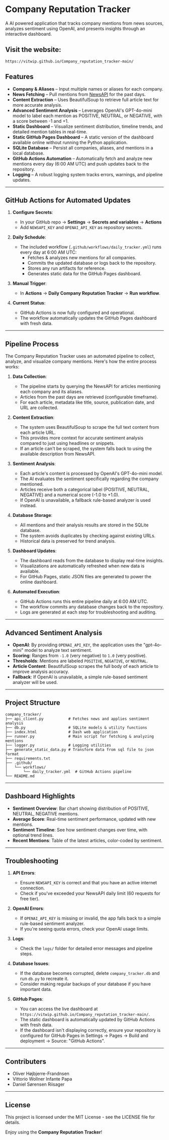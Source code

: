 # Company Reputation Tracker

A AI powered application that tracks company mentions from news sources, analyzes sentiment using OpenAI, and presents insights through an interactive dashboard.

## Visit the website:
    https://vitwip.github.io/Company_reputation_tracker-main/
   
## Features

- **Company & Aliases** – Input multiple names or aliases for each company.  
- **News Fetching** – Pull mentions from [NewsAPI](https://newsapi.org/) for the past days.  
- **Content Extraction** – Uses BeautifulSoup to retrieve full article text for more accurate analysis.
- **Advanced Sentiment Analysis** – Leverages OpenAI's GPT-4o-mini model to label each mention as POSITIVE, NEUTRAL, or NEGATIVE, with a score between -1 and +1.  
- **Static Dashboard** – Visualize sentiment distribution, timeline trends, and detailed mention tables in real-time.  
- **Static GitHub Pages Dashboard** – A static version of the dashboard available online without running the Python application.
- **SQLite Database** – Persist all companies, aliases, and mentions in a local database.  
- **GitHub Actions Automation** – Automatically fetch and analyze new mentions every day (6:00 AM UTC) and push updates back to the repository.  
- **Logging** – A robust logging system tracks errors, warnings, and pipeline updates.

---


## GitHub Actions for Automated Updates

1. **Configure Secrets**:  
   - In your GitHub repo → **Settings** → **Secrets and variables** → **Actions**  
   - Add `NEWSAPI_KEY` and `OPENAI_API_KEY` as repository secrets.

2. **Daily Schedule**:  
   - The included workflow (`.github/workflows/daily_tracker.yml`) runs every day at 6:00 AM UTC:
     - Fetches & analyzes new mentions for all companies.
     - Commits the updated database or logs back to the repository.
     - Stores any run artifacts for reference.
     - Generates static data for the GitHub Pages dashboard.

3. **Manual Trigger**:  
   - In **Actions** → **Daily Company Reputation Tracker** → **Run workflow**.

4. **Current Status**:  
   - GitHub Actions is now fully configured and operational.
   - The workflow automatically updates the GitHub Pages dashboard with fresh data.

---

## Pipeline Process

The Company Reputation Tracker uses an automated pipeline to collect, analyze, and visualize company mentions. Here's how the entire process works:

1. **Data Collection**:
   - The pipeline starts by querying the NewsAPI for articles mentioning each company and its aliases.
   - Articles from the past days are retrieved (configurable timeframe).
   - For each article, metadata like title, source, publication date, and URL are collected.

2. **Content Extraction**:
   - The system uses BeautifulSoup to scrape the full text content from each article URL.
   - This provides more context for accurate sentiment analysis compared to just using headlines or snippets.
   - If an article can't be scraped, the system falls back to using the available description from NewsAPI.

3. **Sentiment Analysis**:
   - Each article's content is processed by OpenAI's GPT-4o-mini model.
   - The AI evaluates the sentiment specifically regarding the company mentioned.
   - Articles receive both a categorical label (POSITIVE, NEUTRAL, NEGATIVE) and a numerical score (-1.0 to +1.0).
   - If OpenAI is unavailable, a fallback rule-based analyzer is used instead.

4. **Database Storage**:
   - All mentions and their analysis results are stored in the SQLite database.
   - The system avoids duplicates by checking against existing URLs.
   - Historical data is preserved for trend analysis.

5. **Dashboard Updates**:
   - The dashboard reads from the database to display real-time insights.
   - Visualizations are automatically refreshed when new data is available.
   - For GitHub Pages, static JSON files are generated to power the online dashboard.

6. **Automated Execution**:
   - GitHub Actions runs this entire pipeline daily at 6:00 AM UTC.
   - The workflow commits any database changes back to the repository.
   - Logs are generated at each step for troubleshooting and auditing.

---

## Advanced Sentiment Analysis

- **OpenAI**: By providing `OPENAI_API_KEY`, the application uses the "gpt-4o-mini" model to analyze text sentiment.
- **Scoring**: Ranges from `-1.0` (very negative) to `1.0` (very positive).
- **Thresholds**: Mentions are labeled `POSITIVE`, `NEGATIVE`, or `NEUTRAL`.
- **Article Content**: BeautifulSoup scrapes the full body of each article to improve analysis accuracy.
- **Fallback**: If OpenAI is unavailable, a simple rule-based sentiment analyzer will be used.

---

## Project Structure

```
company_tracker/
├── api_client.py           # Fetches news and applies sentiment analysis
├── db.py                   # SQLite models & utility functions
├── index.html              # Dash web application
├── runner.py               # Main script for fetching & analyzing mentions
├── logger.py               # Logging utilities
├── generate_static_data.py # Transform data from sql file to json format
├── requirements.txt
├── .github/
│   └── workflows/
│       └── daily_tracker.yml  # GitHub Actions pipeline
└── README.md
```

---

## Dashboard Highlights

- **Sentiment Overview**: Bar chart showing distribution of POSITIVE, NEUTRAL, NEGATIVE mentions.  
- **Average Score**: Real-time sentiment performance, updated with new mentions.  
- **Sentiment Timeline**: See how sentiment changes over time, with optional trend lines.  
- **Recent Mentions**: Table of the latest articles, color-coded by sentiment.  

---

## Troubleshooting

1. **API Errors**: 
   - Ensure `NEWSAPI_KEY` is correct and that you have an active internet connection.
   - Check if you've exceeded your NewsAPI daily limit (60 requests for free tier).

2. **OpenAI Errors**: 
   - If `OPENAI_API_KEY` is missing or invalid, the app falls back to a simple rule-based sentiment analyzer.
   - If you're seeing quota errors, check your OpenAI usage limits.

3. **Logs**: 
   - Check the `logs/` folder for detailed error messages and pipeline steps.

4. **Database Issues**:
   - If the database becomes corrupted, delete `company_tracker.db` and run `db.py` to recreate it.
   - Consider making regular backups of your database if you have important data.

5. **GitHub Pages**:
   - You can access the live dashboard at `https://vitwip.github.io/Company_reputation_tracker-main/`.
   - The static dashboard is automatically updated by GitHub Actions with fresh data.
   - If the dashboard isn't displaying correctly, ensure your repository is configured for GitHub Pages in Settings → Pages → Build and deployment → Source: "GitHub Actions".

---

## Contributers

- Oliver Højbjerre-Frandnsen
- Vittorio Wollner Infante Papa
- Daniel Sørensen Riisager

---

## License

This project is licensed under the MIT License - see the LICENSE file for details.

Enjoy using the **Company Reputation Tracker**!
